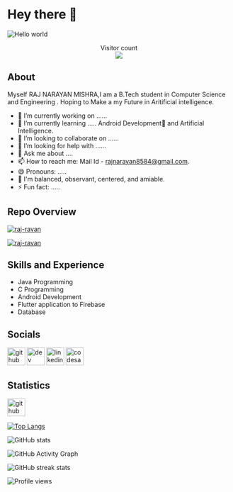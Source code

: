 
# Hey there :wave:

<img src="https://raw.githubusercontent.com/sagar-viradiya/sagar-viradiya/master/resources/banner.png" alt="Hello world">

<p align="center"> 
  Visitor count<br>
  <img src="https://profile-counter.glitch.me/sagar-viradiya/count.svg" />
</p>

## About 

Myself RAJ NARAYAN MISHRA,I am a B.Tech student in Computer Science and Engineering .
Hoping to Make a my Future in Aritificial intelligence.


- 🔭 I’m currently working on ......
- 🌱 I’m currently learning  ..... Android Development🤖 and Artificial Intelligence. 
- 👯 I’m looking to collaborate on ......
- 🤔 I’m looking for help with ......
- 💬 Ask me about ....
- 📫 How to reach me: Mail Id - rajnarayan8584@gmail.com.
- 😄 Pronouns: .....
- 🙂 I'm balanced, observant, centered, and amiable.
- ⚡ Fun fact: .....


## Repo Overview

<p align="left"> <a href="https://github.com/ryo-ma/github-profile-trophy"><img src="https://github-profile-trophy.vercel.app/?username=raj-ravan" alt="raj-ravan" /></a> </p>

<p align="left"> <a href="https://twitter.com/raj-ravan" target="blank"><img src="https://img.shields.io/twitter/follow/raj-ravan?logo=twitter&style=for-the-badge" alt="raj-ravan" /></a> </p>


## Skills and Experience

*  Java Programming 
*  C Programming 
*  Android Development
*  Flutter application to Firebase
*  Database 

## Socials 

[<img src='https://cdn.jsdelivr.net/npm/simple-icons@3.0.1/icons/github.svg' alt='github' height='40'>](https://github.com/raj-ravan)  [<img src='https://cdn.jsdelivr.net/npm/simple-icons@3.0.1/icons/dev-dot-to.svg' alt='dev' height='40'>](https://dev.to/https://dev.to/raj_mishra_837cc4233dc88f)  [<img src='https://cdn.jsdelivr.net/npm/simple-icons@3.0.1/icons/linkedin.svg' alt='linkedin' height='40'>](https://www.linkedin.com/in/https://www.linkedin.com/in/raj-narayan-mishra-9177531bb//)  [<img src='https://cdn.jsdelivr.net/npm/simple-icons@3.0.1/icons/codesandbox.svg' alt='codesandbox' height='40'>](https://codesandbox.io/u/https://codesandbox.io/u/rajnarayan8584)  


## Statistics

[<img src='https://cdn.jsdelivr.net/npm/simple-icons@3.0.1/icons/github.svg' alt='github' height='40'>](https://github.com/raj-ravan)  

[![Top Langs](https://github-readme-stats.vercel.app/api/top-langs/?username=raj-ravan)](https://github.com/anuraghazra/github-readme-stats)

![GitHub stats](https://github-readme-stats.vercel.app/api?username=raj-ravan&show_icons=true&count_private=true)  

![GitHub Activity Graph](https://activity-graph.herokuapp.com/graph?username=raj-ravan)  

![GitHub streak stats](https://github-readme-streak-stats.herokuapp.com/?user=raj-ravan)  

![Profile views](https://gpvc.arturio.dev/raj-ravan)  
